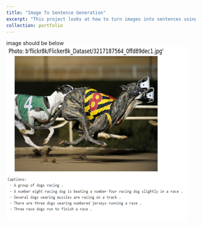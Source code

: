 ```yaml
---
title: "Image To Sentence Generation"
excerpt: "This project looks at how to turn images into sentences using attention mechanisms. We want to see how our model looks at images, picks out important parts, and makes captions that make sense. We're focusing on how visual things and words work together to understand how image captions are made. <br/><img src='/files/imagetosentenceportfolioimage.PNG'>"
collection: portfolio
---
```


image should be below
<br/><img src='/files/imagetosentenceportfolioimage.png'>
